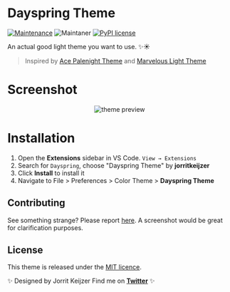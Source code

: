# Dayspring Theme

[![Maintenance](https://img.shields.io/badge/Maintained%3F-yes-green.svg)](https://GitHub.com/Naereen/StrapDown.js/graphs/commit-activity) ![Maintaner](https://img.shields.io/badge/maintainer-JorritKeijzer-blue) [![PyPI license](https://img.shields.io/pypi/l/ansicolortags.svg)](https://pypi.python.org/pypi/ansicolortags/)

An actual good light theme you want to use. ✨☀️

> Inspired by [Ace Palenight Theme](https://github.com/acestojanoski/ace-palenight) and [Marvelous Light Theme](https://github.com/christian-vogel/marvelous-light#marvelous-light-color-theme-for-visual-studio-code)

# Screenshot
<div align="center"> 

![theme preview](https://i.imgur.com/2A0snyt.png)

</div>

# Installation

1. Open the **Extensions** sidebar in VS Code. `View → Extensions`
1. Search for `Dayspring`, choose "Dayspring Theme" by **jorritkeijzer**
1. Click **Install** to install it
2. Navigate to File > Preferences > Color Theme > **Dayspring Theme**

## Contributing

See something strange? Please report [here](https://github.com/JorritKeijzer/vscode-dayspring-theme/issues). A screenshot would be great for clarification purposes.

## License

This theme is released under the [MIT licence](https://github.com/JorritKeijzer/vscode-dayspring-theme/blob/master/license.md).

✨ Designed by Jorrit Keijzer Find me on **[Twitter](https://twitter.com/jorritkeyzer)** ✨
